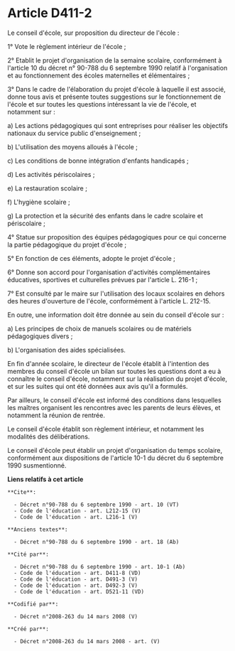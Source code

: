 # Article D411-2

Le conseil d'école, sur proposition du directeur de l'école : 

1° Vote le règlement intérieur de l'école ; 

2° Etablit le projet d'organisation de la semaine scolaire, conformément à l'article 10 du décret n° 90-788 du 6 septembre
1990 relatif à l'organisation et au fonctionnement des écoles maternelles et élémentaires ; 

3° Dans le cadre de l'élaboration du projet d'école à laquelle il est associé, donne tous avis et présente toutes suggestions
sur le fonctionnement de l'école et sur toutes les questions intéressant la vie de l'école, et notamment sur : 

a) Les actions pédagogiques qui sont entreprises pour réaliser les objectifs nationaux du service public d'enseignement ; 

b) L'utilisation des moyens alloués à l'école ; 

c) Les conditions de bonne intégration d'enfants handicapés ; 

d) Les activités périscolaires ; 

e) La restauration scolaire ; 

f) L'hygiène scolaire ; 

g) La protection et la sécurité des enfants dans le cadre scolaire et périscolaire ; 

4° Statue sur proposition des équipes pédagogiques pour ce qui concerne la partie pédagogique du projet d'école ; 

5° En fonction de ces éléments, adopte le projet d'école ; 

6° Donne son accord pour l'organisation d'activités complémentaires éducatives, sportives et culturelles prévues par
l'article L. 216-1 ; 

7° Est consulté par le maire sur l'utilisation des locaux scolaires en dehors des heures d'ouverture de l'école, conformément
à l'article L. 212-15. 

En outre, une information doit être donnée au sein du conseil d'école sur : 

a) Les principes de choix de manuels scolaires ou de matériels pédagogiques divers ; 

b) L'organisation des aides spécialisées. 

En fin d'année scolaire, le directeur de l'école établit à l'intention des membres du conseil d'école un bilan sur toutes les
questions dont a eu à connaître le conseil d'école, notamment sur la réalisation du projet d'école, et sur les suites qui ont
été données aux avis qu'il a formulés. 

Par ailleurs, le conseil d'école est informé des conditions dans lesquelles les maîtres organisent les rencontres avec les
parents de leurs élèves, et notamment la réunion de rentrée. 

Le conseil d'école établit son règlement intérieur, et notamment les modalités des délibérations. 

Le conseil d'école peut établir un projet d'organisation du temps scolaire, conformément aux dispositions de l'article 10-1
du décret du 6 septembre 1990 susmentionné.

**Liens relatifs à cet article**

	**Cite**:

	  - Décret n°90-788 du 6 septembre 1990 - art. 10 (VT)
	  - Code de l'éducation - art. L212-15 (V)
	  - Code de l'éducation - art. L216-1 (V)

	**Anciens textes**:

	  - Décret n°90-788 du 6 septembre 1990 - art. 18 (Ab)

	**Cité par**:

	  - Décret n°90-788 du 6 septembre 1990 - art. 10-1 (Ab)
	  - Code de l'éducation - art. D411-8 (VD)
	  - Code de l'éducation - art. D491-3 (V)
	  - Code de l'éducation - art. D492-3 (V)
	  - Code de l'éducation - art. D521-11 (VD)

	**Codifié par**:

	  - Décret n°2008-263 du 14 mars 2008 (V)

	**Créé par**:

	  - Décret n°2008-263 du 14 mars 2008 - art. (V)
